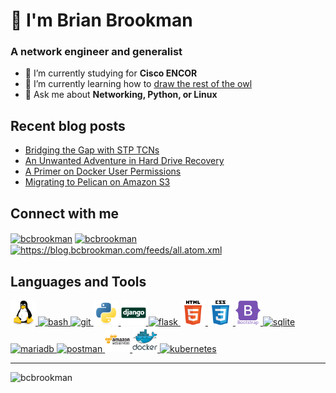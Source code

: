 # 👋 I'm Brian Brookman
### A network engineer and generalist

- 🔭 I’m currently studying for **Cisco ENCOR**
- 🌱 I’m currently learning how to [draw the rest of the owl](https://imgur.com/gallery/iEf4Fq5)
- 💬 Ask me about **Networking, Python, or Linux**

## Recent blog posts
<!-- BLOG-POST-LIST:START -->
- [Bridging the Gap with STP TCNs](https://blog.bcbrookman.com/bridging-the-gap-with-stp-tcns.html)
- [An Unwanted Adventure in Hard Drive Recovery](https://blog.bcbrookman.com/an-unwanted-adventure-in-hard-drive-recovery.html)
- [A Primer on Docker User Permissions](https://blog.bcbrookman.com/a-primer-on-docker-user-permissions.html)
- [Migrating to Pelican on Amazon S3](https://blog.bcbrookman.com/migrating-to-pelican-on-amazon-s3.html)
<!-- BLOG-POST-LIST:END -->

## Connect with me
<p align="left">
<a href="https://twitter.com/bcbrookman" target="blank"><img align="center" src="https://raw.githubusercontent.com/rahuldkjain/github-profile-readme-generator/master/src/images/icons/Social/twitter.svg" alt="bcbrookman" height="30" width="40" /></a>
<a href="https://linkedin.com/in/bcbrookman" target="blank"><img align="center" src="https://raw.githubusercontent.com/rahuldkjain/github-profile-readme-generator/master/src/images/icons/Social/linked-in-alt.svg" alt="bcbrookman" height="30" width="40" /></a>
<a href="https://blog.bcbrookman.com/feeds/all.atom.xml" target="blank"><img align="center" src="https://raw.githubusercontent.com/rahuldkjain/github-profile-readme-generator/master/src/images/icons/Social/rss.svg" alt="https://blog.bcbrookman.com/feeds/all.atom.xml" height="30" width="40" /></a>
</p>

## Languages and Tools
<p align="left">
<a href="https://www.linux.org/" target="_blank"> <img src="https://raw.githubusercontent.com/devicons/devicon/master/icons/linux/linux-original.svg" alt="linux" width="40" height="40"/> </a>
<a href="https://www.gnu.org/software/bash/" target="_blank"> <img src="https://www.vectorlogo.zone/logos/gnu_bash/gnu_bash-icon.svg" alt="bash" width="40" height="40"/> </a>
<a href="https://git-scm.com/" target="_blank"> <img src="https://www.vectorlogo.zone/logos/git-scm/git-scm-icon.svg" alt="git" width="40" height="40"/> </a>
<a href="https://www.python.org" target="_blank"> <img src="https://raw.githubusercontent.com/devicons/devicon/master/icons/python/python-original.svg" alt="python" width="40" height="40"/> </a>
<a href="https://www.djangoproject.com/" target="_blank"> <img src="https://raw.githubusercontent.com/devicons/devicon/master/icons/django/django-original.svg" alt="django" width="40" height="40"/> </a>
<a href="https://flask.palletsprojects.com/" target="_blank"> <img src="https://www.vectorlogo.zone/logos/pocoo_flask/pocoo_flask-icon.svg" alt="flask" width="40" height="40"/> </a>
<a href="https://www.w3.org/html/" target="_blank"> <img src="https://raw.githubusercontent.com/devicons/devicon/master/icons/html5/html5-original-wordmark.svg" alt="html5" width="40" height="40"/> </a>
<a href="https://www.w3schools.com/css/" target="_blank"> <img src="https://raw.githubusercontent.com/devicons/devicon/master/icons/css3/css3-original-wordmark.svg" alt="css3" width="40" height="40"/> </a>
<a href="https://getbootstrap.com" target="_blank"> <img src="https://raw.githubusercontent.com/devicons/devicon/master/icons/bootstrap/bootstrap-plain-wordmark.svg" alt="bootstrap" width="40" height="40"/> </a>
<a href="https://www.sqlite.org/" target="_blank"> <img src="https://www.vectorlogo.zone/logos/sqlite/sqlite-icon.svg" alt="sqlite" width="40" height="40"/> </a>
<a href="https://mariadb.org/" target="_blank"> <img src="https://www.vectorlogo.zone/logos/mariadb/mariadb-icon.svg" alt="mariadb" width="40" height="40"/> </a>
<a href="https://postman.com" target="_blank"> <img src="https://www.vectorlogo.zone/logos/getpostman/getpostman-icon.svg" alt="postman" width="40" height="40"/> </a>
<a href="https://aws.amazon.com" target="_blank"> <img src="https://raw.githubusercontent.com/devicons/devicon/master/icons/amazonwebservices/amazonwebservices-original-wordmark.svg" alt="aws" width="40" height="40"/> </a> 
<a href="https://www.docker.com/" target="_blank"> <img src="https://raw.githubusercontent.com/devicons/devicon/master/icons/docker/docker-original-wordmark.svg" alt="docker" width="40" height="40"/> </a>
<a href="https://kubernetes.io" target="_blank"> <img src="https://www.vectorlogo.zone/logos/kubernetes/kubernetes-icon.svg" alt="kubernetes" width="40" height="40"/> </a>
</p>

---
<p align="left"> <img src="https://komarev.com/ghpvc/?username=bcbrookman&label=Profile%20views&color=0e75b6&style=flat" alt="bcbrookman" /> </p>
